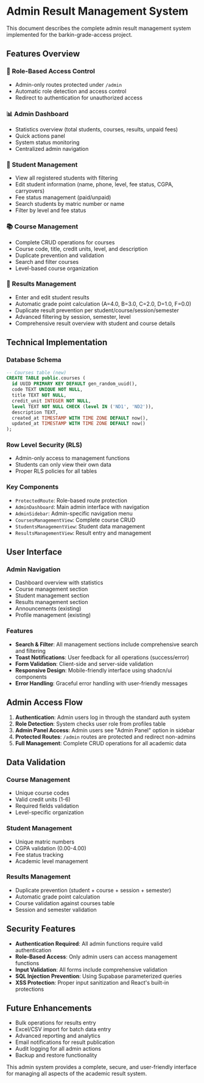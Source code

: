 # Admin Result Management System

This document describes the complete admin result management system implemented for the barkin-grade-access project.

## Features Overview

### 🔐 Role-Based Access Control
- Admin-only routes protected under `/admin`
- Automatic role detection and access control
- Redirect to authentication for unauthorized access

### 📊 Admin Dashboard
- Statistics overview (total students, courses, results, unpaid fees)
- Quick actions panel
- System status monitoring
- Centralized admin navigation

### 👥 Student Management
- View all registered students with filtering
- Edit student information (name, phone, level, fee status, CGPA, carryovers)
- Fee status management (paid/unpaid)
- Search students by matric number or name
- Filter by level and fee status

### 📚 Course Management  
- Complete CRUD operations for courses
- Course code, title, credit units, level, and description
- Duplicate prevention and validation
- Search and filter courses
- Level-based course organization

### 📝 Results Management
- Enter and edit student results
- Automatic grade point calculation (A=4.0, B=3.0, C=2.0, D=1.0, F=0.0)
- Duplicate result prevention per student/course/session/semester
- Advanced filtering by session, semester, level
- Comprehensive result overview with student and course details

## Technical Implementation

### Database Schema
```sql
-- Courses table (new)
CREATE TABLE public.courses (
  id UUID PRIMARY KEY DEFAULT gen_random_uuid(),
  code TEXT UNIQUE NOT NULL,
  title TEXT NOT NULL,
  credit_unit INTEGER NOT NULL,
  level TEXT NOT NULL CHECK (level IN ('ND1', 'ND2')),
  description TEXT,
  created_at TIMESTAMP WITH TIME ZONE DEFAULT now(),
  updated_at TIMESTAMP WITH TIME ZONE DEFAULT now()
);
```

### Row Level Security (RLS)
- Admin-only access to management functions
- Students can only view their own data
- Proper RLS policies for all tables

### Key Components
- `ProtectedRoute`: Role-based route protection
- `AdminDashboard`: Main admin interface with navigation
- `AdminSidebar`: Admin-specific navigation menu
- `CoursesManagementView`: Complete course CRUD
- `StudentsManagementView`: Student data management
- `ResultsManagementView`: Result entry and management

## User Interface

### Admin Navigation
- Dashboard overview with statistics
- Course management section
- Student management section
- Results management section
- Announcements (existing)
- Profile management (existing)

### Features
- **Search & Filter**: All management sections include comprehensive search and filtering
- **Toast Notifications**: User feedback for all operations (success/error)
- **Form Validation**: Client-side and server-side validation
- **Responsive Design**: Mobile-friendly interface using shadcn/ui components
- **Error Handling**: Graceful error handling with user-friendly messages

## Admin Access Flow

1. **Authentication**: Admin users log in through the standard auth system
2. **Role Detection**: System checks user role from profiles table
3. **Admin Panel Access**: Admin users see "Admin Panel" option in sidebar
4. **Protected Routes**: `/admin` routes are protected and redirect non-admins
5. **Full Management**: Complete CRUD operations for all academic data

## Data Validation

### Course Management
- Unique course codes
- Valid credit units (1-6)
- Required fields validation
- Level-specific organization

### Student Management
- Unique matric numbers
- CGPA validation (0.00-4.00)
- Fee status tracking
- Academic level management

### Results Management
- Duplicate prevention (student + course + session + semester)
- Automatic grade point calculation
- Course validation against courses table
- Session and semester validation

## Security Features

- **Authentication Required**: All admin functions require valid authentication
- **Role-Based Access**: Only admin users can access management functions
- **Input Validation**: All forms include comprehensive validation
- **SQL Injection Prevention**: Using Supabase parameterized queries
- **XSS Protection**: Proper input sanitization and React's built-in protections

## Future Enhancements

- Bulk operations for results entry
- Excel/CSV import for batch data entry
- Advanced reporting and analytics
- Email notifications for result publication
- Audit logging for all admin actions
- Backup and restore functionality

This admin system provides a complete, secure, and user-friendly interface for managing all aspects of the academic result system.